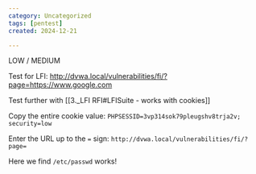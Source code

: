 ```yaml
---
category: Uncategorized
tags: [pentest]
created: 2024-12-21

---
```

LOW / MEDIUM

Test for LFI:
http://dvwa.local/vulnerabilities/fi/?page=https://www.google.com

Test further with [[3._LFI RFI#LFISuite - works with cookies]]

Copy the entire cookie value:
`PHPSESSID=3vp314sok79pleugshv8trja2v; security=low`

Enter the URL up to the `=` sign:
`http://dvwa.local/vulnerabilities/fi/?page=`

Here we find `/etc/passwd` works!

